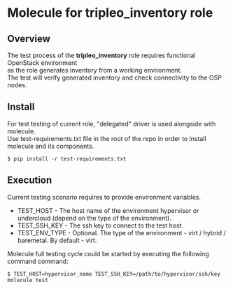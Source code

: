 # Molecule for **tripleo_inventory** role

## Overview
The test process of the **tripleo_inventory** role requires functional OpenStack environment  
as the role generates inventory from a working environment.  
The test will verify generated inventory and check connectivity to the OSP nodes.

## Install
For test testing of current role, "delegated" driver is used alongside with molecule.  
Use test-requirements.txt file in the root of the repo in order to install molecule and its components.

```
$ pip install -r test-requirements.txt
```

## Execution
Current testing scenario requires to provide environment variables.
* TEST_HOST - The host name of the environment hypervisor or undercloud (depend on the type of the environment).
* TEST_SSH_KEY - The ssh key to connect to the test host.
* TEST_ENV_TYPE - Optional. The type of the environment - virt / hybrid / baremetal. By default - virt.

Molecule full testing cycle could be started by executing the following command command:
```
$ TEST_HOST=hypervisor_name TEST_SSH_KEY=/path/to/hypervisor/ssh/key molecule test
```
